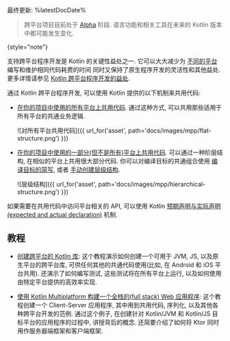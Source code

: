 [//]: # (title: Kotlin 跨平台程序开发)

最终更新: %latestDocDate%

> 跨平台项目目前处于 [Alpha](/docs/reference_zh/components-stability.html) 阶段.
> 语言功能和相关工具在未来的 Kotlin 版本中都可能发生变化.
> 
{style="note"}

支持跨平台程序开发是 Kotlin 的关键性益处之一.
它可以大大减少为 [不同的平台](mpp-supported-platforms.html) 编写和维护相同代码耗费的时间
同时又保持了原生程序开发的灵活性和其他益处.
更多详情请参见 [Kotlin 跨平台程序开发的益处](multiplatform.html).

通过 Kotlin 跨平台程序开发, 可以使用  Kotlin 提供的以下机制来共用代码:

*   [在你的项目中使用的所有平台上共用代码](mpp-share-on-platforms.html#share-code-on-all-platforms).
通过这种方式, 可以共用那些适用于所有平台的共通业务逻辑.

    ![对所有平台共用代码]({{ url_for('asset', path='docs/images/mpp/flat-structure.png') }})

*   [在你的项目中使用的一部分(但不是所有)平台上共用代码](mpp-share-on-platforms.html#share-code-on-similar-platforms).
可以通过一种阶层结构, 在相似的平台上共用很大部分代码. 你可以对编译目标的共通组合使用 [编译目标的简写](mpp-share-on-platforms.html#use-target-shortcuts),
或者 [手动创建层级结构](mpp-share-on-platforms.html#configure-the-hierarchical-structure-manually).

    ![层级结构]({{ url_for('asset', path='docs/images/mpp/hierarchical-structure.png') }})

如果需要在共用代码中访问平台相关的 API, 可以使用 Kotlin [预期声明与实际声明(expected and actual declaration)](mpp-connect-to-apis.html) 机制.

## 教程

* [创建跨平台的 Kotlin 库](multiplatform-library.html):
这个教程演示如何创建一个可用于 JVM, JS, 以及原生平台的跨平台库, 可供任何其他的共通代码使用(比如, 在 Android 和 iOS 平台共用).
还演示了如何编写测试, 这些测试将在所有平台上运行, 以及如何使用由特定平台提供的高效率实现.

* [使用 Kotlin Multiplatform 构建一个全栈的(full stack) Web 应用程序](https://play.kotlinlang.org/hands-on/Full%20Stack%20Web%20App%20with%20Kotlin%20Multiplatform/01_Introduction):
这个教程创建一个 Client-Server 应用程序, 其中用到共用代码, 序列化, 以及其他各种跨平台开发的范例.
通过这个例子, 在创建针对 Kotlin/JVM 和 Kotlin/JS 目标平台的应用程序的过程中, 讲授背后的概念.
还简要介绍了如何将 Ktor 同时用作服务器端框架和客户端框架.  
